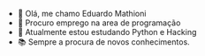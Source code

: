- 👋 Olá, me chamo Eduardo Mathioni
- 👀 Procuro emprego na area de programação
- 🌱 Atualmente estou estudando Python e Hacking
- 📚 Sempre a procura de novos conhecimentos.

<!---
EMathioni/EMathioni is a ✨ special ✨ repository because its `README.md` (this file) appears on your GitHub profile.
You can click the Preview link to take a look at your changes.
--->
